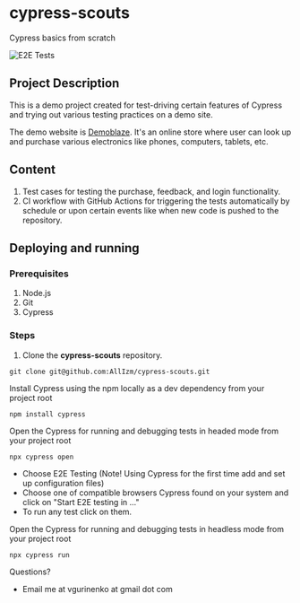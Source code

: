 # cypress-scouts
 Cypress basics from scratch

![E2E Tests](https://github.com/vgurinenko/cypress-scouts/actions/workflows/ci.yaml/badge.svg)

## Project Description

This is a demo project created for test-driving certain features of Cypress and trying out various testing practices on a demo site.

The demo website is [Demoblaze](https://www.demoblaze.com/). It's an online store where user can look up and purchase various electronics like phones, computers, tablets, etc.

## Content

1. Test cases for testing the purchase, feedback, and login functionality.
2. CI workflow with GitHub Actions for triggering the tests automatically by schedule or upon certain events like when new code is pushed to the repository.

## Deploying and running

### Prerequisites

1. Node.js
2. Git
3. Cypress

### Steps

1. Clone the **cypress-scouts** repository.
```
git clone git@github.com:AllIzm/cypress-scouts.git
```

Install Cypress using the npm locally as a dev dependency from your project root
```
npm install cypress
```

Open the Cypress for running and debugging tests in headed mode from your project root
```
npx cypress open
```

- Choose E2E Testing (Note! Using Cypress for the first time add and set up configuration files)
- Choose one of compatible browsers Cypress found on your system and click on "Start E2E testing in ..."
- To run any test click on them.

Open the Cypress for running and debugging tests in headless mode from your project root
```
npx cypress run
```

Questions? 
- Email me at vgurinenko at gmail dot com
